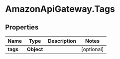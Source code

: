# AmazonApiGateway.Tags

## Properties

Name | Type | Description | Notes
------------ | ------------- | ------------- | -------------
**tags** | **Object** |  | [optional] 


